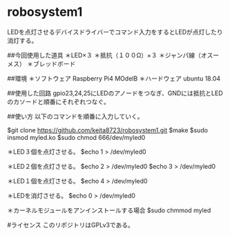# robosystem1

LEDを点灯させるデバイスドライバーでコマンド入力をするとLEDが点灯したり消灯する。

##今回使用した道具
＊LED×３
＊抵抗（１００Ω）×３
＊ジャンパ線（オスーメス）
＊ブレッドボード

##環境
＊ソフトウェア
Raspberry Pi4 MOdelB
＊ハードウェア
ubuntu 18.04

##使用した回路
gpio23,24,25にLEDのアノードをつなぎ、GNDには抵抗とLEDのカソードと順番にそれぞれつなぐ。

##使い方
以下のコマンドを順番に入力していく。

$git clone https://github.com/keita8723/robosystem1.git
$make
$sudo insmod myled.ko
$sudo chmod 666/dev/myled0

＊LED３個を点灯させる。
$echo 1 > /dev/myled0 

＊LED２個を点灯させる。
$echo 2 > /dev/myled0 
$echo 3 > /dev/myled0 

＊LED１個を点灯させる。
$echo 4 > /dev/myled0 

＊LEDを消灯させる。
$echo 0 > /dev/myled0 

＊カーネルモジュールをアンインストールする場合
$sudo chmmod myled

#ライセンス
このリポジトリはGPLv3である。

